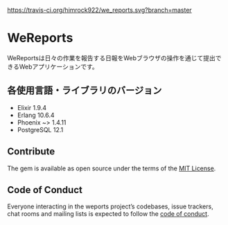 https://travis-ci.org/himrock922/we_reports.svg?branch=master

# WeReports

WeReportsは日々の作業を報告する日報をWebブラウザの操作を通じて提出できるWebアプリケーションです。

## 各使用言語・ライブラリのバージョン

* Elixir 1.9.4
* Erlang 10.6.4
* Phoenix ~> 1.4.11
* PostgreSQL 12.1

## Contribute

The gem is available as open source under the terms of the [MIT License](https://github.com/himrock922/weports/blob/master/LICENSE).

## Code of Conduct

Everyone interacting in the weports project’s codebases, issue trackers, chat rooms and mailing lists is expected to follow the [code of conduct](https://github.com/himrock922/weports/blob/master/CODE_OF_CONDUCT.md).